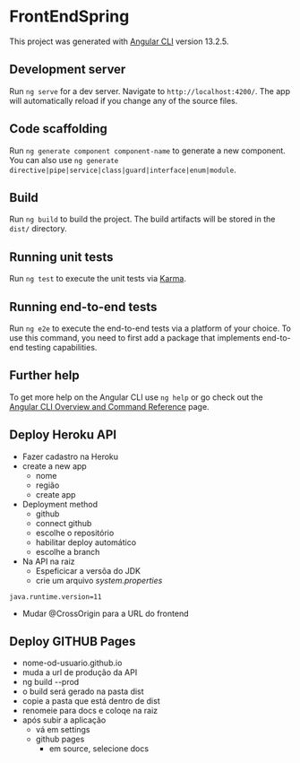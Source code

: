 # FrontEndSpring

This project was generated with [Angular CLI](https://github.com/angular/angular-cli) version 13.2.5.

## Development server

Run `ng serve` for a dev server. Navigate to `http://localhost:4200/`. The app will automatically reload if you change any of the source files.

## Code scaffolding

Run `ng generate component component-name` to generate a new component. You can also use `ng generate directive|pipe|service|class|guard|interface|enum|module`.

## Build

Run `ng build` to build the project. The build artifacts will be stored in the `dist/` directory.

## Running unit tests

Run `ng test` to execute the unit tests via [Karma](https://karma-runner.github.io).

## Running end-to-end tests

Run `ng e2e` to execute the end-to-end tests via a platform of your choice. To use this command, you need to first add a package that implements end-to-end testing capabilities.

## Further help

To get more help on the Angular CLI use `ng help` or go check out the [Angular CLI Overview and Command Reference](https://angular.io/cli) page.


## Deploy Heroku API
- Fazer cadastro na Heroku
- create a new app
  - nome
  - região
  - create app
- Deployment method
  - github
  - connect github
  - escolhe o repositório
  - habilitar deploy automático
  - escolhe a branch
- Na API na raiz
  - Espeficicar a versõa do JDK
  - crie um arquivo *system.properties*
```
java.runtime.version=11
```
- Mudar @CrossOrigin para a URL do frontend
## Deploy GITHUB Pages
- nome-od-usuario.github.io
- muda a url de produção da API
- ng build --prod
- o build será gerado na pasta dist
- copie a pasta que está dentro de dist
- renomeie para docs e coloqe na raiz
- após subir a aplicação
  - vá em settings
  - github pages
    - em source, selecione docs
  
